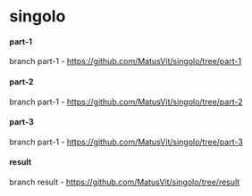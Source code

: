 # singolo
#### part-1
branch part-1 - https://github.com/MatusVit/singolo/tree/part-1

#### part-2
branch part-1 - https://github.com/MatusVit/singolo/tree/part-2

#### part-3
branch part-1 - https://github.com/MatusVit/singolo/tree/part-3

#### result
branch result - https://github.com/MatusVit/singolo/tree/result